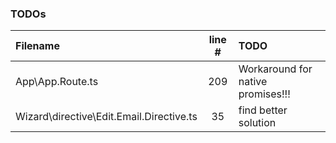 ### TODOs
| Filename | line # | TODO
|:------|:------:|:------
| App\App.Route.ts | 209 | Workaround for native promises!!!
| Wizard\directive\Edit.Email.Directive.ts | 35 | find better solution